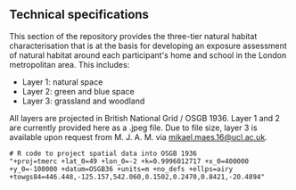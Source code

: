 ## Technical specifications

This section of the repository provides the three-tier natural habitat characterisation that is at the basis for developing an exposure assessment of natural habitat around each participant's home and school in the London metropolitan area. This includes:

* Layer 1: natural space
* Layer 2: green and blue space
* Layer 3: grassland and woodland

All layers are projected in British National Grid / OSGB 1936. Layer 1 and 2 are currently provided here as a .jpeg file. Due to file size, layer 3 is available upon request from M. J. A. M. via mikael.maes.16@ucl.ac.uk.

```
# R code to project spatial data into OSGB 1936
"+proj=tmerc +lat_0=49 +lon_0=-2 +k=0.9996012717 +x_0=400000 +y_0=-100000 +datum=OSGB36 +units=m +no_defs +ellps=airy +towgs84=446.448,-125.157,542.060,0.1502,0.2470,0.8421,-20.4894"
```

